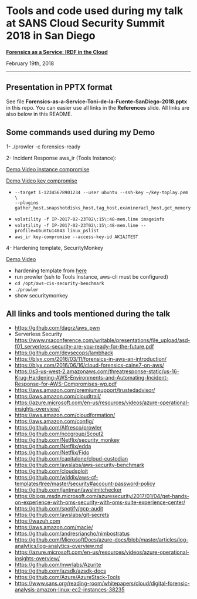 Tools and code used during my talk at SANS Cloud Security Summit 2018 in San Diego
========

[__Forensics as a Service: IRDF in the Cloud__](https://www.sans.org/event/cloud-security-summit-2018/summit-agenda)

February 19th, 2018

------

## Presentation in PPTX format
See file __Forensics-as-a-Service-Toni-de-la-Fuente-SanDiego-2018.pptx__ in this repo. You can easier use all links in the __References__ slide. All links are also below in this README. 

## Some commands used during my Demo
1- ./prowler -c forensics-ready

2- Incident Response aws_ir (Tools Instance): 

[Demo Video instance compromise](https://www.youtube.com/watch?v=-dnljYRMMsU)

[Demo Video key compromise](https://www.youtube.com/watch?v=-OY0L4BMyLY)

* ```aws_ir --bucket-name ir-caseXXXXX --examiner-cidr-range IP.AD.DR.ES/S instance-compromise \
  --target i-12345678901234 --user ubuntu --ssh-key ~/key-toplay.pem \
  --plugins gather_host,snapshotdisks_host,tag_host,examineracl_host,get_memory,isolate_host,stop_host```
* ```volatility -f IP-2017-02-23T02\:15\:48-mem.lime imageinfo```
* ```volatility -f IP-2017-02-23T02\:15\:48-mem.lime --profile=Ubuntu14043 linux_pslist```
* ```aws_ir key-compromise --access-key-id AKIAJTEST```

4- Hardening template, SecurityMonkey 

[Demo Video](https://www.youtube.com/watch?v=xeAfXc9rIwU)

* hardening template from [here](https://github.com/awslabs/aws-security-benchmark/tree/master/aws_cis_foundation_framework)
* run prowler (ssh to Tools Instance, aws-cli must be configured)
* ```cd /opt/aws-cis-security-benchmark```
* ```./prowler```
* show securitymonkey

## All links and tools mentioned during the talk 

* https://github.com/dagrz/aws_pwn
* Serverless Security https://www.rsaconference.com/writable/presentations/file_upload/asd-f01_serverless-security-are-you-ready-for-the-future.pdf
* https://github.com/devsecops/lambhack
* https://blyx.com/2016/03/11/forensics-in-aws-an-introduction/
* https://blyx.com/2016/06/16/cloud-forensics-caine7-on-aws/
* https://s3-us-west-2.amazonaws.com/threatresponse-static/us-16-Krug-Hardening-AWS-Environments-and-Automating-Incident-Response-for-AWS-Compromises-wp.pdf
* https://aws.amazon.com/premiumsupport/trustedadvisor/
* https://aws.amazon.com/cloudtrail/
* https://azure.microsoft.com/en-us/resources/videos/azure-operational-insights-overview/
* https://aws.amazon.com/cloudformation/
* https://aws.amazon.com/config/
* https://github.com/Alfresco/prowler
* https://github.com/nccgroup/Scout2
* https://github.com/Netflix/security_monkey
* https://github.com/Netflix/edda
* https://github.com/Netflix/Fido
* https://github.com/capitalone/cloud-custodian
* https://github.com/awslabs/aws-security-benchmark
* https://github.com/cloudsploit
* https://github.com/widdix/aws-cf-templates/tree/master/security#account-password-policy
* https://github.com/jantman/awslimitchecker
* https://blogs.msdn.microsoft.com/azuresecurity/2017/01/04/get-hands-on-experience-with-oms-security-with-oms-suite-experience-center/
* https://github.com/spotify/gcp-audit
* https://github.com/awslabs/git-secrets
* https://wazuh.com 
* https://aws.amazon.com/macie/
* https://github.com/andresriancho/nimbostratus
* https://github.com/MicrosoftDocs/azure-docs/blob/master/articles/log-analytics/log-analytics-overview.md
* https://azure.microsoft.com/en-us/resources/videos/azure-operational-insights-overview/
* https://github.com/mwrlabs/Azurite
* https://github.com/azsdk/azsdk-docs
* https://github.com/Azure/AzureStack-Tools
* https://www.sans.org/reading-room/whitepapers/cloud/digital-forensic-analysis-amazon-linux-ec2-instances-38235


